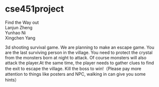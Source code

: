 # cse451project <br>

Find the Way out <br>
Lanjun Zheng <br>
Yunhao Ni <br>
Xingchen Yang <br>

3d shooting survival game. We are planning to make an escape game. You are the last surviving person in the village. You need to protect the crystal from the monsters born at night to attack. Of course monsters will also attack the player.At the same time, the player needs to gather clues to find the exit to escape the village. Kill the boss to win!（Please pay more attention to things like posters and NPC, walking in can give you some hints）
